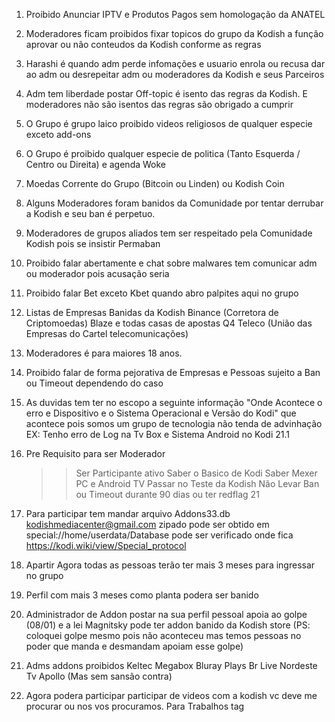 1)  Proibido Anunciar IPTV e Produtos Pagos sem homologação da ANATEL 
2)  Moderadores ficam proibidos fixar topicos do grupo da Kodish a 
função aprovar ou não conteudos da Kodish conforme as regras 
3)  Harashi é quando adm perde infomações e usuario enrola ou recusa dar
ao adm ou desrepeitar adm ou moderadores da Kodish e seus Parceiros
4)  Adm tem liberdade postar Off-topic é isento das regras da Kodish. E moderadores não são isentos das regras são obrigado a cumprir 
5)  O Grupo é grupo laico proibido videos religiosos de qualquer especie exceto add-ons
6)  O Grupo é proibido qualquer especie de politica (Tanto Esquerda / Centro ou Direita) e agenda Woke
7)  Moedas Corrente do Grupo (Bitcoin ou Linden) ou Kodish Coin 
8)  Alguns Moderadores foram banidos da Comunidade por tentar derrubar a Kodish e seu ban é perpetuo.
9)  Moderadores de grupos aliados tem ser respeitado pela Comunidade Kodish pois se insistir Permaban
10) Proibido falar abertamente e chat sobre malwares tem comunicar adm ou moderador pois acusação seria
11) Proibido falar Bet exceto Kbet quando abro palpites aqui no grupo 
12) Listas de Empresas Banidas da Kodish Binance (Corretora de Criptomoedas) Blaze e todas casas de apostas Q4 Teleco (União das Empresas do Cartel telecomunicações)
13) Moderadores é para maiores 18 anos.
14) Proibido falar de forma pejorativa de Empresas e Pessoas sujeito a Ban ou Timeout dependendo do caso 
15) As duvidas tem ter no escopo a seguinte informação "Onde Acontece o erro e Dispositivo e o Sistema Operacional e Versão do Kodi" que acontece pois somos um grupo de tecnologia não tenda de advinhação
   EX:  Tenho erro de Log na Tv Box e Sistema Android no Kodi 21.1
16) Pre Requisito para ser Moderador
    
     >> Ser Participante ativo
     >> Saber o Basico de Kodi
     >> Saber Mexer PC e Android TV
     >> Passar no Teste da Kodish
     >> Não Levar Ban ou Timeout durante 90 dias ou ter redflag 21
     
17) Para participar tem mandar arquivo Addons33.db kodishmediacenter@gmail.com zipado pode ser obtido em special://home/userdata/Database pode ser verificado onde fica https://kodi.wiki/view/Special_protocol
18) Apartir Agora todas as pessoas terão ter mais 3 meses para ingressar no grupo
19) Perfil com mais 3 meses como planta podera ser banido
20) Administrador de Addon postar na sua perfil pessoal apoia ao golpe (08/01) e a lei Magnitsky pode ter addon banido da Kodish store (PS: coloquei golpe mesmo pois não aconteceu mas temos pessoas no poder que manda e desmandam apoiam esse golpe)
21) Adms addons proibidos Keltec Megabox Bluray Plays Br Live Nordeste Tv Apollo (Mas sem sansão contra)
22) Agora podera participar participar de videos com a kodish vc deve me procurar ou nos vos procuramos. Para Trabalhos tag 
